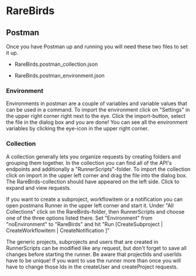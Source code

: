 # RareBirds

## Postman

Once you have Postman up and running you will need these two files to set it up.

* RareBirds.postman_collection.json

* RareBirds.postman_environment.json



### Environment

Environments in postman are a couple of variables and variable values that can be used in a command. To import the environment click on "Settings" in the upper right corner right next to the eye. Click the import-button, select the file in the dialog box and you are done! You can see all the environment variables by clicking the eye-icon in the upper right corner.

### Collection

A collection generally lets you organize requests by creating folders and grouping them together. In the collection you can find all of the API's endpoints and additionally a "RunnerScripts"-folder. To import the collection click on import in the upper left corner and drag the file into the dialog box.
The RareBirds-collection should have appeared on the left side. Click to expand and view requests.

If you want to create a subproject, workflowitem or a notification you can open postmans Runner in the upper left corner and start it.
Under "All Collections" click on the RareBirds-folder, then RunnerScripts and choose one of the three options listed there. 
Set "Environment" from "noEnvironment" to "RareBirds" and hit "Run [CreateSubproject | CreateWorkflowitem | CreateNotification ]"

The generic projects, subprojects and users that are created in RunnerScripts can be modified like any request, but don't forget to save all 
changes before starting the runner. Be aware that projectIds and userIds have to be unique! If you want to use the runner more than once you will have to change those Ids in the createUser and createProject requests.